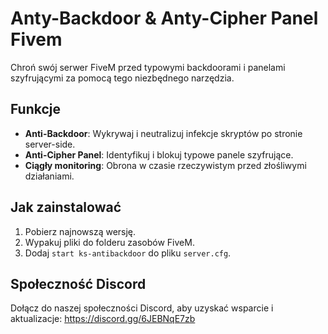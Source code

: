 # Anty-Backdoor & Anty-Cipher Panel Fivem
Chroń swój serwer FiveM przed typowymi backdoorami i panelami szyfrującymi za pomocą tego niezbędnego narzędzia.

## Funkcje
- **Anti-Backdoor**: Wykrywaj i neutralizuj infekcje skryptów po stronie server-side.
- **Anti-Cipher Panel**: Identyfikuj i blokuj typowe panele szyfrujące.
- **Ciągły monitoring**: Obrona w czasie rzeczywistym przed złośliwymi działaniami.

## Jak zainstalować
1. Pobierz najnowszą wersję.
2. Wypakuj pliki do folderu zasobów FiveM.
3. Dodaj `start ks-antibackdoor` do pliku `server.cfg`.

## Społeczność Discord
Dołącz do naszej społeczności Discord, aby uzyskać wsparcie i aktualizacje:
https://discord.gg/6JEBNqE7zb
